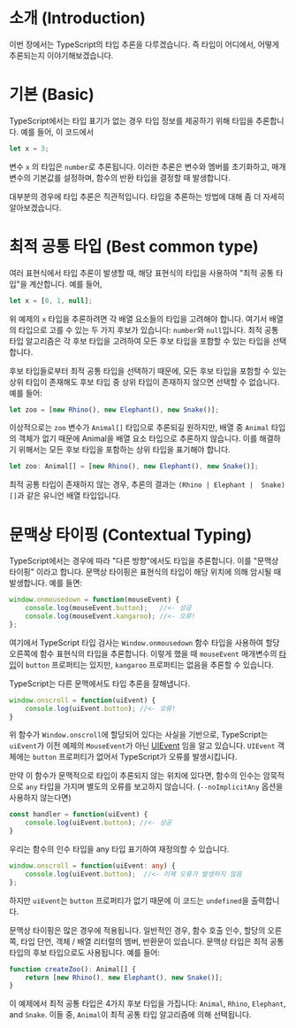 # 소개 (Introduction)

이번 장에서는 TypeScript의 타입 추론을 다루겠습니다. 즉 타입이 어디에서, 어떻게 추론되는지 이야기해보겠습니다.

# 기본 (Basic)

TypeScript에서는 타입 표기가 없는 경우 타입 정보를 제공하기 위해 타입을 추론합니다. 예를 들어, 이 코드에서

```ts
let x = 3;
```

변수 `x` 의 타입은 `number`로 추론됩니다.
이러한 추론은 변수와 멤버를 초기화하고, 매개변수의 기본값를 설정하며, 함수의 반환 타입을 결정할 때 발생합니다.

대부분의 경우에 타입 추론은 직관적입니다.
타입을 추론하는 방법에 대해 좀 더 자세히 알아보겠습니다.

# 최적 공통 타입 (Best common type)

여러 표현식에서 타입 추론이 발생할 때, 해당 표현식의 타입을 사용하여 "최적 공통 타입"을 계산합니다. 예를 들어,

```ts
let x = [0, 1, null];
```

위 예제의 `x` 타입을 추론하려면 각 배열 요소들의 타입을 고려해야 합니다.
여기서 배열의 타입으로 고를 수 있는 두 가지 후보가 있습니다: `number`와 `null`입니다.
최적 공통 타입 알고리즘은 각 후보 타입을 고려하여 모든 후보 타입을 포함할 수 있는 타입을 선택합니다.

후보 타입들로부터 최적 공통 타입을 선택하기 때문에, 모든 후보 타입을 포함할 수 있는 상위 타입이 존재해도 후보 타입 중 상위 타입이 존재하지 않으면 선택할 수 없습니다. 예를 들어:

```ts
let zoo = [new Rhino(), new Elephant(), new Snake()];
```

이상적으로는 `zoo` 변수가 `Animal[]` 타입으로 추론되길 원하지만, 배열 중 `Animal` 타입의 객체가 없기 때문에 Animal을 배열 요소 타입으로 추론하지 않습니다.
이를 해결하기 위해서는 모든 후보 타입을 포함하는 상위 타입을 표기해야 합니다.

```ts
let zoo: Animal[] = [new Rhino(), new Elephant(), new Snake()];
```

최적 공통 타입이 존재하지 않는 경우, 추론의 결과는 `(Rhino | Elephant |  Snake)[]`과 같은 유니언 배열 타입입니다.

# 문맥상 타이핑 (Contextual Typing)

TypeScript에서는 경우에 따라 "다른 방향"에서도 타입을 추론합니다.
이를 "문맥상 타이핑" 이라고 합니다. 문맥상 타이핑은 표현식의 타입이 해당 위치에 의해 암시될 때 발생합니다. 예를 들면:

```ts
window.onmousedown = function(mouseEvent) {
    console.log(mouseEvent.button);   //<- 성공
    console.log(mouseEvent.kangaroo); //<- 오류!
};
```

여기에서 TypeScript 타입 검사는 `Window.onmousedown` 함수 타입을 사용하여 할당 오른쪽에 함수 표현식의 타입을 추론합니다.
이렇게 했을 때 `mouseEvent` 매개변수의 [타입](https://developer.mozilla.org/en-US/docs/Web/API/MouseEvent)이 `button` 프로퍼티는 있지만, `kangaroo` 프로퍼티는 없음을 추론할 수 있습니다.

TypeScript는 다른 문맥에서도 타입 추론을 잘해냅니다.

```ts
window.onscroll = function(uiEvent) {
    console.log(uiEvent.button); //<- 오류!
}
```

위 함수가 `Window.onscroll`에 할당되어 있다는 사실을 기반으로, TypeScript는 `uiEvent`가 이전 예제의 `MouseEvent`가 아닌 [UIEvent](https://developer.mozilla.org/en-US/docs/Web/API/UIEvent) 임을 알고 있습니다. `UIEvent` 객체에는 `button` 프로퍼티가 없어서 TypeScript가 오류를 발생시킵니다.

만약 이 함수가 문맥적으로 타입이 추론되지 않는 위치에 있다면, 함수의 인수는 암묵적으로 `any` 타입을 가지며 별도의 오류를 보고하지 않습니다. (`--noImplicitAny` 옵션을 사용하지 않는다면)

```ts
const handler = function(uiEvent) {
    console.log(uiEvent.button); //<- 성공
}
```

우리는 함수의 인수 타입을 any 타입 표기하여 재정의할 수 있습니다.

```ts
window.onscroll = function(uiEvent: any) {
    console.log(uiEvent.button);  //<- 이제 오류가 발생하지 않음
};
```

하지만 `uiEvent`는 `button` 프로퍼티가 없기 때문에 이 코드는 `undefined`을 출력합니다.

문맥상 타이핑은 많은 경우에 적용됩니다.
일반적인 경우, 함수 호출 인수, 할당의 오른쪽, 타입 단언, 객체 / 배열 리터럴의 멤버, 반환문이 있습니다.
문맥상 타입은 최적 공통 타입의 후보 타입으로도 사용됩니다. 예를 들어:

```ts
function createZoo(): Animal[] {
    return [new Rhino(), new Elephant(), new Snake()];
}
```

이 예제에서 최적 공통 타입은 4가지 후보 타입을 가집니다: `Animal`, `Rhino`, `Elephant`, and `Snake`.
이들 중, `Animal`이 최적 공통 타입 알고리즘에 의해 선택됩니다.
